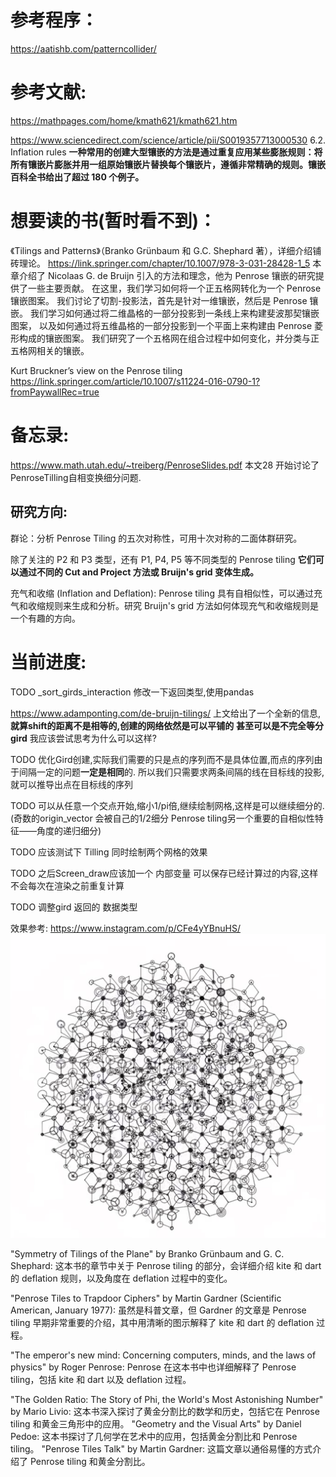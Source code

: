# 参考程序：

https://aatishb.com/patterncollider/

# 参考文献:

https://mathpages.com/home/kmath621/kmath621.htm

https://www.sciencedirect.com/science/article/pii/S0019357713000530
6.2. Inflation rules
**一种常用的创建大型镶嵌的方法是通过重复应用某些膨胀规则：将所有镶嵌片膨胀并用一组原始镶嵌片替换每个镶嵌片，遵循非常精确的规则。镶嵌百科全书给出了超过 180 个例子。**

# 想要读的书(暂时看不到)：

《Tilings and Patterns》（Branko Grünbaum 和 G.C. Shephard 著），详细介绍铺砖理论。
https://link.springer.com/chapter/10.1007/978-3-031-28428-1_5
本章介绍了 Nicolaas G. de Bruijn 引入的方法和理念，他为 Penrose 镶嵌的研究提供了一些主要贡献。
在这里，我们学习如何将一个正五格网转化为一个 Penrose 镶嵌图案。
我们讨论了切割-投影法，首先是针对一维镶嵌，然后是 Penrose 镶嵌。
我们学习如何通过将二维晶格的一部分投影到一条线上来构建斐波那契镶嵌图案，
以及如何通过将五维晶格的一部分投影到一个平面上来构建由 Penrose 菱形构成的镶嵌图案。
我们研究了一个五格网在组合过程中如何变化，并分类与正五格网相关的镶嵌。

Kurt Bruckner’s view on the Penrose tiling
https://link.springer.com/article/10.1007/s11224-016-0790-1?fromPaywallRec=true

# 备忘录:

https://www.math.utah.edu/~treiberg/PenroseSlides.pdf
本文28 开始讨论了PenroseTilling自相变换细分问题.

## 研究方向:

群论：分析 Penrose Tiling 的五次对称性，可用十次对称的二面体群研究。

除了关注的 P2 和 P3 类型，还有 P1, P4, P5 等不同类型的 Penrose tiling
**它们可以通过不同的 Cut and Project 方法或 Bruijn's grid 变体生成。**

充气和收缩 (Inflation and Deflation): 
Penrose tiling 具有自相似性，可以通过充气和收缩规则来生成和分析。研究 Bruijn's grid 方法如何体现充气和收缩规则是一个有趣的方向。

# 当前进度:
TODO _sort_girds_interaction 修改一下返回类型,使用pandas

https://www.adamponting.com/de-bruijn-tilings/
上文给出了一个全新的信息,**就算shift的距离不是相等的,创建的网络依然是可以平铺的**
**甚至可以是不完全等分gird**
我应该尝试思考为什么可以这样?

TODO 优化Gird创建,实际我们需要的只是点的序列而不是具体位置,而点的序列由于间隔一定的问题**一定是相同**的.
所以我们只需要求两条间隔的线在目标线的投影,就可以推导出点在目标线的序列

TODO 可以从任意一个交点开始,缩小1/pi倍,继续绘制网格,这样是可以继续细分的.
(奇数的origin_vector 会被自己的1/2细分 Penrose tiling另一个重要的自相似性特征——角度的递归细分)

TODO 应该测试下 Tilling 同时绘制两个网格的效果

TODO 之后Screen_draw应该加一个 内部变量 可以保存已经计算过的内容,这样不会每次在渲染之前重复计算

TODO 调整gird 返回的 数据类型

效果参考:
https://www.instagram.com/p/CFe4yYBnuHS/
![节点风格.png](picture%2F%E8%8A%82%E7%82%B9%E9%A3%8E%E6%A0%BC.png)



"Symmetry of Tilings of the Plane" by Branko Grünbaum and G. C. Shephard: 这本书的章节中关于 Penrose tiling 的部分，会详细介绍 kite 和 dart 的 deflation 规则，以及角度在 deflation 过程中的变化。

"Penrose Tiles to Trapdoor Ciphers" by Martin Gardner (Scientific American, January 1977): 虽然是科普文章，但 Gardner 的文章是 Penrose tiling 早期非常重要的介绍，其中用清晰的图示解释了 kite 和 dart 的 deflation 过程。

"The emperor's new mind: Concerning computers, minds, and the laws of physics" by Roger Penrose: Penrose 在这本书中也详细解释了 Penrose tiling，包括 kite 和 dart 以及 deflation 过程。

"The Golden Ratio: The Story of Phi, the World's Most Astonishing Number" by Mario Livio: 这本书深入探讨了黄金分割比的数学和历史，包括它在 Penrose tiling 和黄金三角形中的应用。
"Geometry and the Visual Arts" by Daniel Pedoe: 这本书探讨了几何学在艺术中的应用，包括黄金分割比和 Penrose tiling。
"Penrose Tiles Talk" by Martin Gardner: 这篇文章以通俗易懂的方式介绍了 Penrose tiling 和黄金分割比。